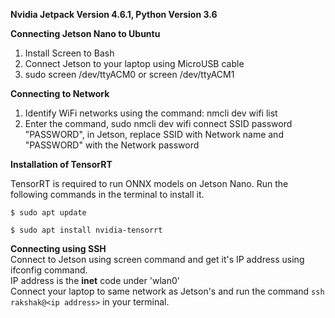 **Nvidia Jetpack Version 4.6.1, Python Version 3.6**

**Connecting Jetson Nano to Ubuntu**

1. Install Screen to Bash
2. Connect Jetson to your laptop using MicroUSB cable
3. sudo screen /dev/ttyACM0 or screen /dev/ttyACM1

**Connecting to Network**

1. Identify WiFi networks using the command: nmcli dev wifi list
2. Enter the command, sudo nmcli dev wifi connect SSID password "PASSWORD", in Jetson, replace SSID with Network name and "PASSWORD" with the Network password

**Installation of TensorRT**

TensorRT is required to run ONNX models on Jetson Nano.
Run the following commands in the terminal to install it.

`$ sudo apt update`

`$ sudo apt install nvidia-tensorrt`

**Connecting using SSH**  
Connect to Jetson using screen command and get it's IP address using ifconfig command.  
IP address is the **inet** code under 'wlan0'  
Connect your laptop to same network as Jetson's and run the command 
`ssh rakshak@<ip address>` 
in your terminal.
